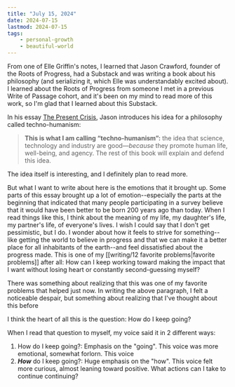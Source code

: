 ```yaml
---
title: "July 15, 2024"
date: 2024-07-15
lastmod: 2024-07-15
tags:
    - personal-growth
    - beautiful-world
---
```


From one of Elle Griffin's notes, I learned that Jason Crawford, founder of the Roots of Progress, had a Substack and was writing a book about his philosophy (and serializing it, which Elle was understandably excited about). I learned about the Roots of Progress from someone I met in a previous Write of Passage cohort, and it's been on my mind to read more of this work, so I'm glad that I learned about this Substack.

In his essay [The Present Crisis](https://newsletter.rootsofprogress.org/p/the-present-crisis), Jason introduces his idea for a philosophy called techno-humanism:

> **This is what I am calling “techno-humanism”:** the idea that science, technology and industry are good—_because_ they promote human life, well-being, and agency. The rest of this book will explain and defend this idea.

The idea itself is interesting, and I definitely plan to read more.

But what I want to write about here is the emotions that it brought up. Some parts of this essay brought up a lot of emotion--especially the parts at the beginning that indicated that many people participating in a survey believe that it would have been better to be born 200 years ago than today. When I read things like this, I think about the meaning of my life, my daughter's life, my partner's life, of everyone's lives. I wish I could say that I don't get pessimistic, but I do. I wonder about how it feels to strive for something--like getting the world to believe in progress and that we can make it a better place for all inhabitants of the earth--and feel dissatisfied about the progress made. This is one of my [[writing/12 favorite problems|favorite problems]] after all: How can I keep working toward making the impact that I want without losing heart or constantly second-guessing myself?

There was something about realizing that this was one of my favorite problems that helped just now. In writing the above paragraph, I felt a noticeable despair, but something about realizing that I've thought about this before 

I think the heart of all this is the question: How do I keep going?

When I read that question to myself, my voice said it in 2 different ways:
1. How do I keep going?: Emphasis on the "going". This voice was more emotional, somewhat forlorn. This voice 
2. ***How*** do I keep going?: Huge emphasis on the "how". This voice felt more curious, almost leaning toward positive. What actions can I take to continue continuing?
